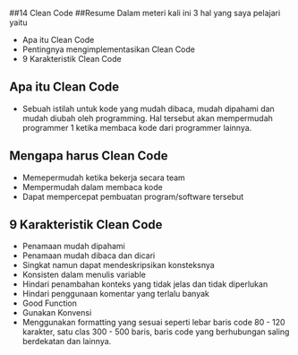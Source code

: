 ##14 Clean Code
##Resume
Dalam meteri kali ini 3 hal yang saya pelajari yaitu
- Apa itu Clean Code
- Pentingnya mengimplementasikan Clean Code
- 9 Karakteristik Clean Code
## Apa itu Clean Code
- Sebuah istilah untuk kode yang mudah dibaca, mudah dipahami dan mudah diubah oleh programming. Hal tersebut akan mempermudah programmer 1 ketika membaca kode dari programmer lainnya.
## Mengapa harus Clean Code
- Memepermudah ketika bekerja secara team
- Mempermudah dalam membaca kode
- Dapat mempercepat pembuatan program/software tersebut
## 9 Karakteristik Clean Code
- Penamaan mudah dipahami
- Penamaan mudah dibaca dan dicari
- Singkat namun dapat mendeskripsikan konsteksnya
- Konsisten dalam menulis variable
- Hindari penambahan konteks yang tidak jelas dan tidak diperlukan
- Hindari penggunaan komentar yang terlalu banyak
- Good Function
- Gunakan Konvensi
- Menggunakan formatting yang sesuai seperti lebar baris code 80 - 120 karakter, satu clas 300 - 500 baris, baris code yang berhubungan saling berdekatan dan lainnya.